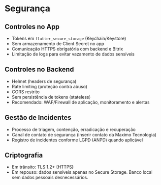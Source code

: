 # Segurança

## Controles no App
- Tokens em `flutter_secure_storage` (Keychain/Keystore)
- Sem armazenamento de Client Secret no app
- Comunicação HTTPS obrigatória com backend e Bitrix
- Limitação de logs para evitar vazamento de dados sensíveis

## Controles no Backend
- Helmet (headers de segurança)
- Rate limiting (proteção contra abuso)
- CORS restrito
- Sem persistência de tokens (stateless)
- Recomendado: WAF/Firewall de aplicação, monitoramento e alertas

## Gestão de Incidentes
- Processo de triagem, contenção, erradicação e recuperação
- Canal de contato de segurança (inserir contato da Maximo Tecnologia)
- Registro de incidentes conforme LGPD (ANPD) quando aplicável

## Criptografia
- Em trânsito: TLS 1.2+ (HTTPS)
- Em repouso: dados sensíveis apenas no Secure Storage. Banco local sem dados pessoais desnecessários.